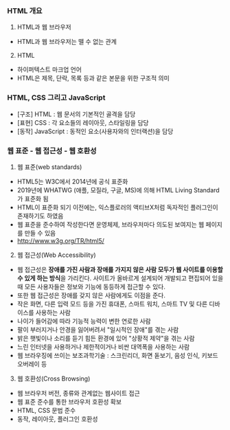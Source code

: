 ### HTML 개요
1. HTML과 웹 브라우저
 * HTML과 웹 브라우저는 뗄 수 없는 관계
 
2. HTML
 * 하이퍼텍스트 마크업 언어
 * HTML은 제목, 단락, 목록 등과 같은 본문을 위한 구조적 의미

### HTML, CSS 그리고 JavaScript
 * [구조] HTML : 웹 문서의 기본적인 골격을 담당
 * [표현] CSS : 각 요소들의 레이아웃, 스타일링을 담당
 * [동작] JavaScript : 동적인 요소(사용자와의 인터랙션)을 담당

### 웹 표준 - 웹 접근성 - 웹 호환성
 1. 웹 표준(web standards)
 * HTML5는 W3C에서 2014년에 공식 표준화
 * 2019년에 WHATWG (애플, 모질라, 구글, MS)에 의해 HTML Living Standard가 표준화 됨
 * HTML이 표준화 되기 이전에는, 익스플로러의 액티브X처럼 독자적인 플러그인이 존재하기도 하였음
 * 웹 표준을 준수하여 작성한다면 운영체제, 브라우저마다 의도된 보여지는 웹 페이지를 만들 수 있음
 * http://www.w3g.org/TR/html5/

 2. 웹 접근성(Web Accessibility)
 * 웹 접근성은 <strong>장애를 가진 사람과 장애를 가지지 않은 사람 모두가 웹 사이트를 이용할 수 있게 하는 방식</strong>을 가리킨다.
   사이트가 올바르게 설계되어 개발되고 편집되어 있을 때 모든 사용자들은 정보와 기능에 동등하게 접근할 수 있다.
 * 또한 웹 접근성은 장애를 갖지 않은 사람</strong>에게도 이점을 준다.
  * 작은 화면, 다른 입력 모드 등을 가진 휴대폰, 스마트 워치, 스마트 TV 및 다른 디바이스를 사용하는 사람
  * 나이가 들어감에 따라 기능적 능력이 변한 연로한 사람
  * 팔이 부러지거나 안경을 잃어버려서 "일시적인 장애"를 겪는 사람
  * 밝은 햇빛이나 소리를 듣기 힘든 환경에 있어 "상황적 제약"을 겪는 사람
  * 느린 인터넷을 사용하거나 제한적이거나 비싼 대역폭을 사용하는 사람
  * 웹 브라우징에 쓰이는 보조과학기술 : 스크린리더, 화면 돋보기, 음성 인식, 키보드 오버레이 등

 3. 웹 호환성(Cross Browsing)
 * 웹 브라우저 버전, 종류와 관계없는 웹사이트 접근
 * 웹 표준 준수를 통한 브라우저 호환성 확보
  * HTML, CSS 문법 준수
  * 동작, 레이아웃, 플러그인 호환성 
 
